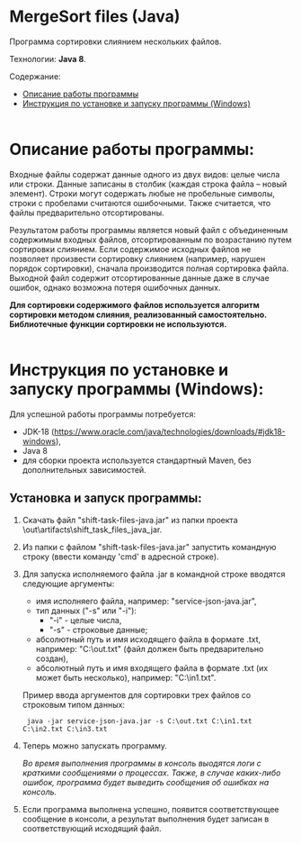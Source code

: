 # MergeSort files (Java)
Программа сортировки слиянием нескольких файлов.

Технологии: **Java 8**.

Содержание:
- [Описание работы программы](#description)
- [Инструкция по установке и запуску программы (Windows)](#instructions)
<br><br>

<a id="description"></a> 
# Описание работы программы:

Входные файлы содержат данные одного из двух видов: целые числа или строки. Данные записаны
в столбик (каждая строка файла – новый элемент). Строки могут содержать любые не пробельные
символы, строки с пробелами считаются ошибочными. Также считается, что файлы предварительно
отсортированы.

Результатом работы программы является новый файл с объединенным содержимым
входных файлов, отсортированным по возрастанию путем сортировки слиянием.
Если содержимое исходных файлов не позволяет произвести сортировку слиянием (например,
нарушен порядок сортировки), сначала производится полная сортировка файла.
Выходной файл содержит отсортированные данные даже в случае ошибок, однако
возможна потеря ошибочных данных.

**Для сортировки содержимого файлов используется алгоритм сортировки методом слияния, реализованный самостоятельно. 
Библиотечные функции сортировки не используются.**
<br><br>

<a id="instructions"></a>
# Инструкция по установке и запуску программы (Windows):

Для успешной работы программы потребуется:
- JDK-18 (https://www.oracle.com/java/technologies/downloads/#jdk18-windows),
- Java 8
- для сборки проекта используется стандартный Maven, без дополнительных зависимостей.

## Установка и запуск программы:
1. Скачать файл "shift-task-files-java.jar" из папки проекта \out\artifacts\shift_task_files_java_jar\.
2. Из папки с файлом "shift-task-files-java.jar" запустить командную строку (ввести команду 'cmd' в адресной строке).
3. Для запуска исполняемого файла .jar в командной строке вводятся следующие аргументы:
   - имя исполняего файла, например: "service-json-java.jar",
   - тип данных ("-s" или "-i"):
     * "-i" - целые числа,
     * "-s" - строковые данные;
   - абсолютный путь и имя исходящего файла в формате .txt, например: "С:\out.txt" (файл должен быть предварительно создан),
   - абсолютный путь и имя входящего файла в формате .txt (их может быть несколько), например: "С:\in1.txt".

    Пример ввода аргументов для сортировки трех файлов со строковым типом данных: 


        java -jar service-json-java.jar -s С:\out.txt C:\in1.txt C:\in2.txt C:\in3.txt
    

4. Теперь можно запускать программу.
   
    *Во время выполнения программы в консоль выодятся логи с краткими сообщениями о процессах. Также, в случае 
каких-либо ошибок, программа будет выведить сообщения об ошибках на консоль.*
5. Если программа выполнена успешно, появится соответствующее сообщение в консоли, а результат выполнения будет
записан в соответствующий исходящий файл.